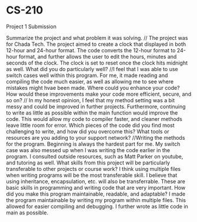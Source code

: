 # CS-210
Project 1 Submission 

Summarize the project and what problem it was solving.
// The project was for Chada Tech. The project aimed to create a clock that displayed in both 12-hour and 24-hour format. The code converts the 12-hour format to 24-hour format, and further allows the user to edit the hours, minutes and seconds of the clock. The clock is set to reset once the clock hits midnight as well. 
What did you do particularly well?
//I feel that I was able to use switch cases well within this program. For me, it made reading and compiling the code much easier, as well as allowing me to see where mistakes might hvae been made.
Where could you enhance your code? How would these improvements make your code more efficient, secure, and so on?
// In my honest opinion, I feel that my method setting was a bit messy and could be improved in further projects. Furthermore, continuing to write as little as possible within the main function would improve the code. This would allow my code to compiler faster, and cleaner methods leave little room for error. 
Which pieces of the code did you find most challenging to write, and how did you overcome this? What tools or resources are you adding to your support network?
//Writing the methods for the program. Beginning is always the hardest part for me. My switch case was also messed up when I was writing the code earlier in the program. I consulted outside resources, such as Matt Parker on youtube, and tutoring as well. 
What skills from this project will be particularly transferable to other projects or course work?
I think using multiple files when writing programs will be the most transferable skill. I believe that using inheritance, encapsulation, etc. will also be transferrable. These are basic skills in programming and writing code that are very important. 
How did you make this program maintainable, readable, and adaptable?
I made the program maintainable by writing my program within multiple files. This allowed for easier compiling and debugging. I further wrote as little code in main as possible. 
